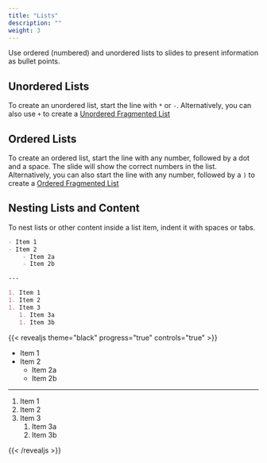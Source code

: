```yaml
---
title: "Lists"
description: ""
weight: 3
---
```


Use ordered (numbered) and unordered lists to slides to present information as bullet points.

<!--more-->

## Unordered Lists

To create an unordered list, start the line with `*` or `-`.
Alternatively, you can also use `+` to create a [Unordered Fragmented List](../extend-syntax/fragmentedLists.md)

## Ordered Lists

To create an ordered list, start the line with any number, followed by a dot and a space. The slide will show the correct numbers in the list.
Alternatively, you can also start the line with any number, followed by a `)` to create a [Ordered Fragmented List](../extend-syntax/fragmentedLists.md)

## Nesting Lists and Content

To nest lists or other content inside a list item, indent it with spaces or tabs.

```md
- Item 1
- Item 2
    - Item 2a
    - Item 2b

---

1. Item 1
1. Item 2
1. Item 3
   1. Item 3a
   1. Item 3b
```

{{< revealjs theme="black" progress="true" controls="true" >}}

- Item 1
- Item 2
    - Item 2a
    - Item 2b

---

1. Item 1
1. Item 2
1. Item 3
   1. Item 3a
   1. Item 3b

{{< /revealjs >}}
